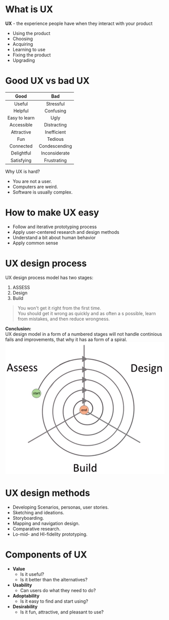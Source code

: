 # What is UX
**UX** - the experience people have when they interact with your product
* Using the product
* Choosing
* Acquiring
* Learning to use
* Fixing the product
* Upgrading

# Good UX vs bad UX
| Good           | Bad            |
|:--------------:|:--------------:|
| Useful         | Stressful      |
| Helpful        | Confusing      |
| Easy to learn  | Ugly           |
| Accessible     | Distracting    |
| Attractive     | Inefficient    |
| Fun            | Tedious        |
| Connected      | Condescending  |
| Delightful     | Inconsiderate  |
| Satisfying     | Frustrating    |
	
Why UX is hard?
* You are not a user.
* Computers are weird.
* Software is usually complex.

# How to make UX easy
* Follow and iterative prototyping process
* Apply user-centered research and design methods
* Understand a bit about human behavior
* Apply common sense

# UX design process
UX design process model has two stages:
1. ASSESS
2. Design
3. Build

> You won't get it right from the first time.  
> You should get it wrong as quickly and as often a s possible, learn from mistakes, and then reduce wrongness.

**Conclusion:**  
UX design model in a form of a numbered stages will not handle continious fails and improvements, that why it has aa form of a spiral.
![UX design model](./img/101-1.png)

# UX design methods
* Developing Scenarios, personas, user stories.
* Sketching and ideations.
* Storyboarding.
* Mapping and navigation design.
* Comparative research.
* Lo-mid- and HI-fidelity prototyping.


# Components of UX
* **Value**
  *	Is it useful?
  *	Is it better than the alternatives?
* **Usability**
  *	Can users do what they need to do?
* **Adoptability**
  *	Is it easy to find and start using?
* **Desirability**
  *	Is it fun, attractive, and pleasant to use?